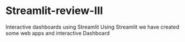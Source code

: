 # Streamlit-review-III
Interactive dashboards using Streamlit
Using Streamlit we have created some web apps and interactive Dashboard

